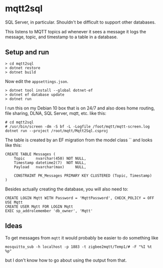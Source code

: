 # mqtt2sql

SQL Server, in particular. Shouldn't be difficult to support other databases.

This listens to MQTT topics ad whenever it sees a message it logs the message, topic, and timestamp to a table in a database.

## Setup and run

```
> cd mqtt2sql
> dotnet restore
> dotnet build
```

Now edit the `appsettings.json`.

```
> dotnet tool install --global dotnet-ef
> dotnet ef database update
> dotnet run
```

I run this on my Debian 10 box that is on 24/7 and also does home routing, file sharing, DLNA, SQL Server, mqtt, etc. like this:
```
# cd mqtt2sql
# /usr/bin/screen -dm -S bf -L -Logfile /foot/mqtt/mqtt-screen.log dotnet run --project /root/mqtt/Mqtt2Sql.csproj
```

The table is created by an EF migration from the model class `` and looks like this:
```
CREATE TABLE Messages (
	Topic     nvarchar(450) NOT NULL,
	Timestamp datetime2(7)  NOT NULL,
	Payload   nvarchar(max)     NULL,
	
	CONSTRAINT PK_Messages PRIMARY KEY CLUSTERED (Topic, Timestamp)
)
```

Besides actually creating the database, you will also need to:
```
CREATE LOGIN Mqtt WITH Password = 'MqttPassword', CHECK_POLICY = OFF
USE Mqtt
CREATE USER Mqtt FOR LOGIN Mqtt
EXEC sp_addrolemember 'db_owner', 'Mqtt'
```


## Ideas

To get messages from `mqtt` it would probably be easier to do something like 
```
mosquitto_sub -h localhost -p 1883 -t zigbee2mqtt/Temp1/# -F "%I %t %p"
```
but I don't know how to go about using the output from that.